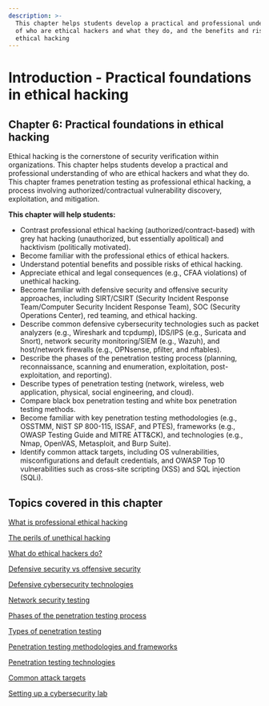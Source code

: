 ```yaml
---
description: >-
  This chapter helps students develop a practical and professional understanding
  of who are ethical hackers and what they do, and the benefits and risks of
  ethical hacking
---
```


# Introduction - Practical foundations in ethical hacking

## Chapter 6: Practical foundations in ethical hacking

Ethical hacking is the cornerstone of security verification within organizations. This chapter helps students develop a practical and professional understanding of who are ethical hackers and what they do. This chapter frames penetration testing as professional ethical hacking, a process involving authorized/contractual vulnerability discovery, exploitation, and mitigation.

**This chapter will help students:**

* Contrast professional ethical hacking (authorized/contract-based) with grey hat hacking (unauthorized, but essentially apolitical) and hacktivism (politically motivated).
* Become familiar with the professional ethics of ethical hackers.
* Understand potential benefits and possible risks of ethical hacking.
* Appreciate ethical and legal consequences (e.g., CFAA violations) of unethical hacking.
* Become familiar with defensive security and offensive security approaches, including SIRT/CSIRT (Security Incident Response Team/Computer Security Incident Response Team), SOC (Security Operations Center), red teaming, and ethical hacking.
* Describe common defensive cybersecurity technologies such as packet analyzers (e.g., Wireshark and tcpdump), IDS/IPS (e.g., Suricata and Snort), network security monitoring/SIEM (e.g., Wazuh), and host/network firewalls (e.g., OPNsense, pfilter, and nftables).
* Describe the phases of the penetration testing process (planning, reconnaissance, scanning and enumeration, exploitation, post-exploitation, and reporting).
* Describe types of penetration testing (network, wireless, web application, physical, social engineering, and cloud).
* Compare black box penetration testing and white box penetration testing methods.
* Become familiar with key penetration testing methodologies (e.g., OSSTMM, NIST SP 800-115, ISSAF, and PTES), frameworks (e.g., OWASP Testing Guide and MITRE ATT\&CK), and technologies (e.g., Nmap, OpenVAS, Metasploit, and Burp Suite).
* Identify common attack targets, including OS vulnerabilities, misconfigurations and default credentials, and OWASP Top 10 vulnerabilities such as cross-site scripting (XSS) and SQL injection (SQLi).

## Topics covered in this chapter

[What is professional ethical hacking](what-is-professional-ethical-hacking-1/)

[The perils of unethical hacking](the-perils-of-unethical-hacking/)

[What do ethical hackers do?](what-do-ethical-hackers-do/)

[Defensive security vs offensive security](defensive-security-vs-offensive-security/)

[Defensive cybersecurity technologies](defensive-cybersecurity-technologies/)

[Network security testing](network-security-testing.md)

[Phases of the penetration testing process](phases-of-the-penetration-testing-process/)

[Types of penetration testing](types-of-penetration-testing.md)

[Penetration testing methodologies and frameworks](penetration-testing-methodologies-and-frameworks/)

[Penetration testing technologies](penetration-testing-technologies/)

[Common attack targets](common-attack-targets/)

[Setting up a cybersecurity lab](setting-up-a-cybersecurity-lab/)
